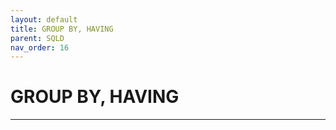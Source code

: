 ```yaml
---
layout: default
title: GROUP BY, HAVING
parent: SQLD
nav_order: 16
---
```


# GROUP BY, HAVING

---
